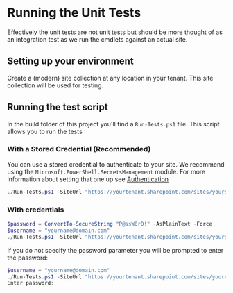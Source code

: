 # Running the Unit Tests

Effectively the unit tests are not unit tests but should be more thought of as an integration test as we run the cmdlets against an actual site.

## Setting up your environment

Create a (modern) site collection at any location in your tenant. This site collection will be used for testing. 

## Running the test script

In the build folder of this project you'll find a `Run-Tests.ps1` file. This script allows you to run the tests

### With a Stored Credential (Recommended)

You can use a stored credential to authenticate to your site. We recommend using the `Microsoft.PowerShell.SecretsManagement` module. For more information about setting that one up see [Authentication](authentication.md)

```powershell
./Run-Tests.ps1 -SiteUrl "https://yourtenant.sharepoint.com/sites/yoursite" -CredentialManagerLabel "yourlabel"
```

### With credentials

```powershell
$password = ConvertTo-SecureString "P@ssW0rD!" -AsPlainText -Force
$username = "yourname@domain.com"
./Run-Tests.ps1 -SiteUrl "https://yourtenant.sharepoint.com/sites/yoursite" -Username $username -Password $password
```

If you do not specify the password parameter you will be prompted to enter the password:

```powershell
$username = "yourname@domain.com"
./Run-Tests.ps1 -SiteUrl "https://yourtenant.sharepoint.com/sites/yoursite" -Username $username
Enter password: 
```
